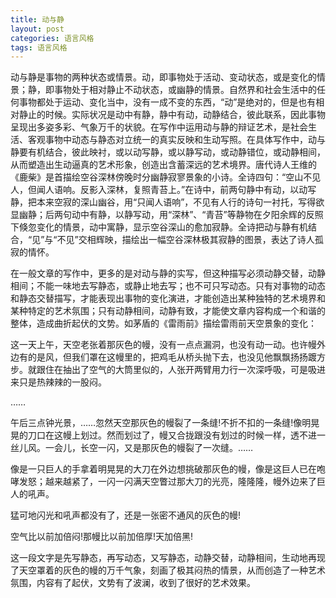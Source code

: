 ```yaml
---
title: 动与静
layout: post
categories: 语言风格
tags: 语言风格
---
```


动与静是事物的两种状态或情景。动，即事物处于活动、变动状态，或是变化的情景；静，即事物处于相对静止不动状态，或幽静的情景。自然界和社会生活中的任何事物都处于运动、变化当中，没有一成不变的东西，“动”是绝对的，但是也有相对静止的时候。实际状况是动中有静，静中有动，动静结合，彼此联系，因此事物呈现出多姿多彩、气象万千的状貌。在写作中运用动与静的辩证艺术，是社会生活、客观事物中动态与静态对立统一的真实反映和生动写照。在具体写作中，动与静要有机结合，彼此映衬，或以动写静，或以静写动，或动静错位，或动静相间，从而塑造出生动逼真的艺术形象，创造出含蓄深远的艺术境界。唐代诗人王维的《鹿柴》是首描绘空谷深林傍晚时分幽静寂寥景象的小诗。全诗四句：“空山不见人，但闻人语响。反影入深林，复照青苔上。”在诗中，前两句静中有动，以动写静，把本来空寂的深山幽谷，用“只闻人语响”，不见有人行的诗句一衬托，写得欲显幽静；后两句动中有静，以静写动，用“深林”、“青苔”等静物在夕阳余辉的反照下倏忽变化的情景，动中寓静，显示空谷深山的愈加寂静。全诗把动与静有机结合，“见”与“不见”交相辉映，描绘出一幅空谷深林极其寂静的图景，表达了诗人孤寂的情怀。

在一般文章的写作中，更多的是对动与静的实写，但这种描写必须动静交替，动静相间；不能一味地去写静态，或静止地去写；也不可只写动态。只有对事物的动态和静态交替描写，才能表现出事物的变化演进，才能创造出某种独特的艺术境界和某种特定的艺术氛围；只有动静相间，动静有致，才能使文章内容构成一个和谐的整体，造成曲折起伏的文势。如茅盾的《雷雨前》描绘雷雨前天空景象的变化：

这一天上午，天空老张着那灰色的幔，没有一点点漏洞，也没有动一动。也许幔外边有的是风，但我们罩在这幔里的，把鸡毛从桥头抛下去，也没见他飘飘扬扬踱方步。就跟住在抽出了空气的大筒里似的，人张开两臂用力行一次深呼吸，可是吸进来只是热辣辣的一股闷。

……

午后三点钟光景，……忽然天空那灰色的幔裂了一条缝!不折不扣的一条缝!像明晃晃的刀口在这幔上划过。然而划过了，幔又合拢跟没有划过的时候一样，透不进一丝儿风。一会儿，长空一闪，又是那灰色的幔裂了一次缝。……

像是一只巨人的手拿着明晃晃的大刀在外边想挑破那灰色的幔，像是这巨人已在咆哮发怒；越来越紧了，一闪一闪满天空瞥过那大刀的光亮，隆隆隆，幔外边来了巨人的吼声。

猛可地闪光和吼声都没有了，还是一张密不通风的灰色的幔!

空气比以前加倍闷!那幔比以前加倍厚!天加倍黑!

这一段文字是先写静态，再写动态，又写静态，动静交替，动静相间，生动地再现了天空罩着的灰色的幔的万千气象，刻画了极其闷热的情景，从而创造了一种艺术氛围，内容有了起伏，文势有了波澜，收到了很好的艺术效果。 